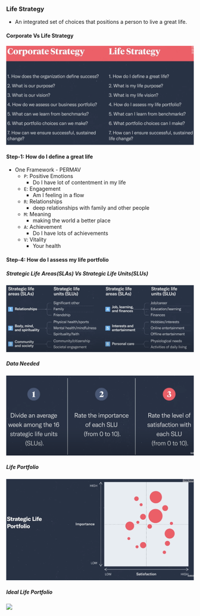 ### Life Strategy
- An integrated set of choices that positions a person to live a great life.

#### Corporate Vs Life Strategy
![](./gallery/corporate_v_life_strategy.png)

#### Step-1: How do I define a great life
- One Framework - PERMAV
    - `P`: Positive Emotions
        - Do I have lot of contentment in my life
    - `E`: Engagement
        - Am I feeling in a flow
    - `R`: Relationships
        - deep relationships with family and other people
    - `M`: Meaning
        - making the world a better place
    - `A`: Achievement
        - Do I have lots of achievements
    - `V`: Vitality
        - Your health

#### Step-4: How do I assess my life portfolio

##### Strategic Life Areas(SLAs) Vs Strategic Life Units(SLUs)

![](./gallery/SLA_v_SLU.png)

##### Data Needed
![](./gallery/data_for_SLU.png)

##### Life Portfolio
![](./gallery/life_portfolio.png)

##### Ideal Life Portfolio
![](/gallery/ideal_life_portfolio.png)